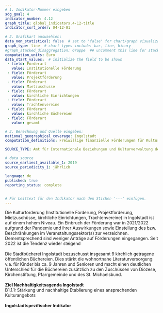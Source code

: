 ```yaml
---
# 1. Indikator-Nummer eingeben 
sdg_goal: 4 
indicator_number: 4.12
graph_title: global_indicators.4-12-title
indicator_sort_order: 04-12-01
 
# 2. Grafikart auswaehlen: 
data_non_statistical: false  # set to 'false' for chart/graph visualization 
graph_type: line  # chart types include: bar, line, binary 
#graph_stacked_disaggregation: Gruppe  ## uncomment this line for stacked bars. eplace 'Geschlecht' with the field of aggregation. 
computation_units: Euro
data_start_values:  # initialize the field to be shown  
 - field: Förderart 
   value: Institutionelle Förderung
 - field: Förderart 
   value: Projektförderung
 - field: Förderart 
   value: Mietzuschüsse
 - field: Förderart 
   value: kirchliche Einrichtungen
 - field: Förderart 
   value: Trachtenvereine
 - field: Förderart 
   value: kirchliche Büchereien
 - field: Förderart 
   value: gesamt

# 3. Berechnung und Quelle eingeben: 
national_geographical_coverage: Ingolstadt 
computation_definitions: Freiwillige finanzielle Förderungen für Kultur in Euro

SOURCE_TYPE: Amt für Internationale Beziehungen und Kulturverwaltung der Stadt Ingolstadt, Stadtbücherei Ingolstadt  

# data source  
source_earliest_available_1: 2019
source_periodicity_1: jährlich

language: de   
published: true 
reporting_status: complete
 
 
# Für Leittext für den Indikator nach den Stichen '---' einfügen. 
---
```

Die Kulturförderung (Institutionelle Förderung, Projektförderung, Mietzuschüsse, kirchliche Einrichtungen, Trachtenvereine) in Ingolstadt ist auf einem hohem Niveau. Ein Einbruch der Förderung war in 2021/2022 
aufgrund der Pandemie und ihrer Auswirkungen sowie Einstellung des bzw. Beschränkungen im Veranstaltungssektor(s)
zur verzeichnen. Dementsprechend sind weniger Anträge auf Förderungen eingegangen. Seit 2022 ist die Tendenz wieder steigend<br>
<br>
Die Stadtbücherei Ingolstadt bezuschusst insgesamt 9 kirchlich getragene öffentlichen Büchereien. Dies stärkt die wohnortnahe Literaturversorgung v.a. für Kinder bis ca. 9 Jahren und Senioren und macht 
einen deutlichen Unterschied für die Büchereien zusätzlich zu den Zuschüssen von Diözese, Kirchenstiftung, Pfarrgemeinde und des St. Michaelsbund.<br> 
<br>
<b>Ziel Nachhaltigkeitsagenda Ingolstadt</b><br>
B1.1.1: Stärkung und nachhaltige Etablierung eines ansprechenden Kulturangebots <br>
<br>
<b>Ingolstadtspezifischer Indikator</b><br>

